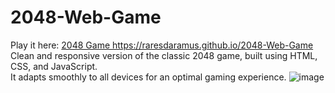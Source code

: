 # 2048-Web-Game
Play it here: <a href="https://raresdaramus.github.io/2048-Web-Game"> 2048 Game </a> https://raresdaramus.github.io/2048-Web-Game <br/>
Clean and responsive version of the classic 2048 game, built using HTML, CSS, and JavaScript. <br/>
It adapts smoothly to all devices for an optimal gaming experience.
![image](https://github.com/user-attachments/assets/77f756e8-f729-40bd-b9c9-a2838504f691)
